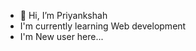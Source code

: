 - 👋 Hi, I’m Priyankshah
- I'm currently learning Web development
- I'm New user here...

<!---
Priyankshah2903/Priyankshah2903 is a ✨ special ✨ repository because its `README.md` (this file) appears on your GitHub profile.
You can click the Preview link to take a look at your changes.
--->
